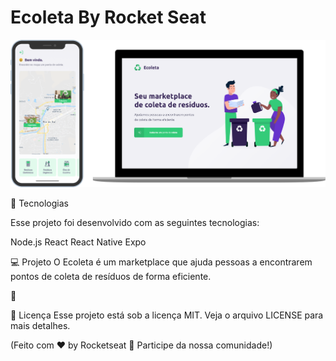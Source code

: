 # Ecoleta By Rocket Seat

![alt text](https://github.com/geralnog/Ecoleta/blob/master/ecoleta.png)

🚀 Tecnologias

Esse projeto foi desenvolvido com as seguintes tecnologias:

Node.js
React
React Native
Expo

💻 Projeto
O Ecoleta é um marketplace que ajuda pessoas a encontrarem pontos de coleta de resíduos de forma eficiente.

🤔

📝 Licença
Esse projeto está sob a licença MIT. Veja o arquivo LICENSE para mais detalhes.

(Feito com ♥ by Rocketseat 👋 Participe da nossa comunidade!)
